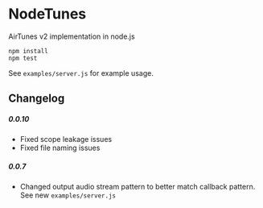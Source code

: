 NodeTunes
=========

AirTunes v2 implementation in node.js

```
npm install
npm test
```

See ```examples/server.js``` for example usage.

Changelog
---------

##### 0.0.10
- Fixed scope leakage issues
- Fixed file naming issues

##### 0.0.7
- Changed output audio stream pattern to better match callback pattern. See new ```examples/server.js```

